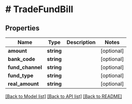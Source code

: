 # # TradeFundBill

## Properties

Name | Type | Description | Notes
------------ | ------------- | ------------- | -------------
**amount** | **string** |  | [optional]
**bank_code** | **string** |  | [optional]
**fund_channel** | **string** |  | [optional]
**fund_type** | **string** |  | [optional]
**real_amount** | **string** |  | [optional]

[[Back to Model list]](../../README.md#models) [[Back to API list]](../../README.md#endpoints) [[Back to README]](../../README.md)
